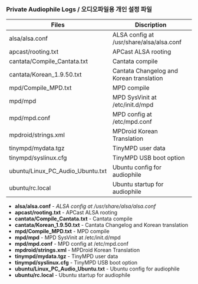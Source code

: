 ### Private Audiophile Logs / 오디오파일용 개인 설정 파일

Files                            | Discription
---------------------------------|-------------------------------------------
alsa/alsa.conf                   | ALSA config at /usr/share/alsa/alsa.conf
apcast/rooting.txt               | APCast ALSA rooting
cantata/Compile_Cantata.txt      | Cantata compile
cantata/Korean_1.9.50.txt        | Cantata Changelog and Korean translation
mpd/Compile_MPD.txt              | MPD compile
mpd/mpd                          | MPD SysVinit at /etc/init.d/mpd
mpd/mpd.conf                     | MPD config at /etc/mpd.conf
mpdroid/strings.xml              | MPDroid Korean Translation
tinympd/mydata.tgz               | TinyMPD user data
tinympd/syslinux.cfg             | TinyMPD USB boot option
ubuntu/Linux_PC_Audio_Ubuntu.txt | Ubuntu config for audiophile
ubuntu/rc.local                  | Ubuntu startup for audiophile

* **alsa/alsa.conf** - *ALSA config at /usr/share/alsa/alsa.conf*
* **apcast/rooting.txt** - APCast ALSA rooting
* **cantata/Compile_Cantata.txt** - Cantata compile
* **cantata/Korean_1.9.50.txt** - Cantata Changelog and Korean translation
* **mpd/Compile_MPD.txt** - MPD compile
* **mpd/mpd** - MPD SysVinit at /etc/init.d/mpd
* **mpd/mpd.conf** - MPD config at /etc/mpd.conf
* **mpdroid/strings.xml** - MPDroid Korean Translation
* **tinympd/mydata.tgz** - TinyMPD user data
* **tinympd/syslinux.cfg** - TinyMPD USB boot option
* **ubuntu/Linux_PC_Audio_Ubuntu.txt** - Ubuntu config for audiophile
* **ubuntu/rc.local** - Ubuntu startup for audiophile
